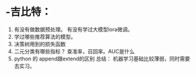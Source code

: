 # -吉比特：
1. 有没有做数据预处理。 有没有学过大模型lora微调。
2. 学过哪些推荐算法的模型。
3. 决策树用到的损失函数
4. 二元分类有哪些指标？ 查准率，召回率。AUC是什么
5. python 的 append跟extend的区别
总结： 机器学习基础比较薄弱，同时需要去实习。
